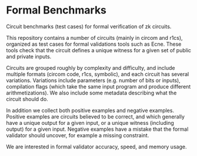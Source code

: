 # Formal Benchmarks
Circuit benchmarks (test cases) for formal verification of zk circuits.

This repository contains a number of circuits (mainly in circom and r1cs), organized as test cases for formal validations tools such as Ecne.  These tools check that the circuit defines a unique witness for a given set of public and private inputs. 

Circuits are grouped roughly by complexity and difficulty, and include multiple formats (circom code, r1cs, symbolic), and each circuit has several variations. Variations include parameters (e.g. number of bits or inputs), compilation flags (which take the same input program and produce different arithmetizations). We also include some metadata describing what the circuit should do.

In addition we collect both positive examples and negative examples. Positive examples are circuits believed to be correct, and which generally have a unique output for a given input, or a unique witness (including output) for a given input.  Negative examples have a mistake that the formal validator should uncover, for example a missing constraint.

We are interested in formal validator accuracy, speed, and memory usage.

